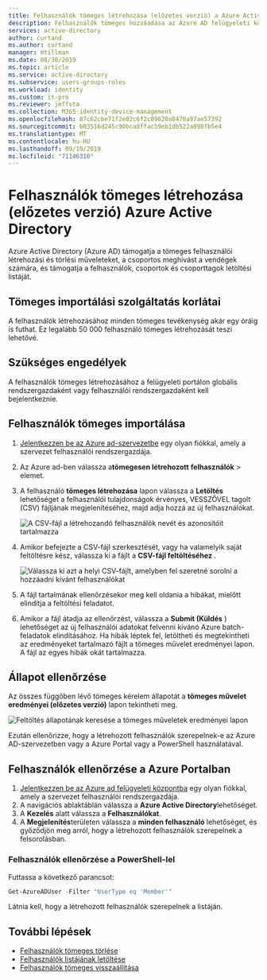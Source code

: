 ```yaml
---
title: Felhasználók tömeges létrehozása (előzetes verzió) a Azure Active Directory portálon | Microsoft Docs
description: Felhasználók tömeges hozzáadása az Azure AD felügyeleti központban Azure Active Directory
services: active-directory
author: curtand
ms.author: curtand
manager: mtillman
ms.date: 08/30/2019
ms.topic: article
ms.service: active-directory
ms.subservice: users-groups-roles
ms.workload: identity
ms.custom: it-pro
ms.reviewer: jeffsta
ms.collection: M365-identity-device-management
ms.openlocfilehash: 87c62cbe71f2e02c6f2c09620a8470a97ae57392
ms.sourcegitcommit: b03516d245c90bca8ffac59eb1db522a098fb5e4
ms.translationtype: MT
ms.contentlocale: hu-HU
ms.lasthandoff: 09/19/2019
ms.locfileid: "71146310"
---
```

# <a name="bulk-create-users-preview-in-azure-active-directory"></a>Felhasználók tömeges létrehozása (előzetes verzió) Azure Active Directory

Azure Active Directory (Azure AD) támogatja a tömeges felhasználói létrehozási és törlési műveleteket, a csoportos meghívást a vendégek számára, és támogatja a felhasználók, csoportok és csoporttagok letöltési listáját.

## <a name="bulk-import-service-limits"></a>Tömeges importálási szolgáltatás korlátai

A felhasználók létrehozásához minden tömeges tevékenység akár egy óráig is futhat. Ez legalább 50 000 felhasználó tömeges létrehozását teszi lehetővé.

## <a name="required-permissions"></a>Szükséges engedélyek

A felhasználók tömeges létrehozásához a felügyeleti portálon globális rendszergazdaként vagy felhasználói rendszergazdaként kell bejelentkeznie.

## <a name="to-bulk-import-users"></a>Felhasználók tömeges importálása

1. [Jelentkezzen be az Azure ad-szervezetbe](https://aad.portal.azure.com) egy olyan fiókkal, amely a szervezet felhasználói rendszergazdája.
1. Az Azure ad-ben válassza a**tömegesen létrehozott** **felhasználók** > elemet.
1. A felhasználó **tömeges létrehozása** lapon válassza a **Letöltés** lehetőséget a felhasználói tulajdonságok érvényes, VESSZŐVEL tagolt (CSV) fájljának megjelenítéséhez, majd adja hozzá az új felhasználókat.

   ![A CSV-fájl a létrehozandó felhasználók nevét és azonosítóit tartalmazza](./media/users-bulk-add/add-csv-file.png)

1. Amikor befejezte a CSV-fájl szerkesztését, vagy ha valamelyik saját feltöltésre kész, válassza ki a fájlt a **CSV-fájl feltöltéséhez** .

   ![Válassza ki azt a helyi CSV-fájlt, amelyben fel szeretné sorolni a hozzáadni kívánt felhasználókat](./media/users-bulk-add/upload-button.png)

1. A fájl tartalmának ellenőrzésekor meg kell oldania a hibákat, mielőtt elindítja a feltöltési feladatot.
1. Amikor a fájl átadja az ellenőrzést, válassza a **Submit (Küldés** ) lehetőséget az új felhasználói adatokat felvenni kívánó Azure batch-feladatok elindításához. Ha hibák léptek fel, letöltheti és megtekintheti az eredményeket tartalmazó fájlt a tömeges művelet eredményei lapon. A fájl az egyes hibák okát tartalmazza.

## <a name="check-status"></a>Állapot ellenőrzése

Az összes függőben lévő tömeges kérelem állapotát a **tömeges művelet eredményei (előzetes verzió)** lapon tekintheti meg.

   ![Feltöltés állapotának keresése a tömeges műveletek eredményei lapon](./media/users-bulk-add/bulk-center.png)

Ezután ellenőrizze, hogy a létrehozott felhasználók szerepelnek-e az Azure AD-szervezetben vagy a Azure Portal vagy a PowerShell használatával.

## <a name="verify-users-in-the-azure-portal"></a>Felhasználók ellenőrzése a Azure Portalban

1. [Jelentkezzen be az Azure ad felügyeleti központba](https://aad.portal.azure.com) egy olyan fiókkal, amely a szervezet felhasználói rendszergazdája.
1. A navigációs ablaktáblán válassza a **Azure Active Directory**lehetőséget.
1. A **Kezelés** alatt válassza a **Felhasználókat**.
1. A **Megjelenítés**területen válassza a **minden felhasználó** lehetőséget, és győződjön meg arról, hogy a létrehozott felhasználók szerepelnek a felsorolásban.

### <a name="verify-users-with-powershell"></a>Felhasználók ellenőrzése a PowerShell-lel

Futtassa a következő parancsot:

``` PowerShell
Get-AzureADUser -Filter "UserType eq 'Member'"
```

Látnia kell, hogy a létrehozott felhasználók szerepelnek a listáján.

## <a name="next-steps"></a>További lépések

- [Felhasználók tömeges törlése](users-bulk-delete.md)
- [Felhasználók listájának letöltése](users-bulk-download.md)
- [Felhasználók tömeges visszaállítása](users-bulk-restore.md)
